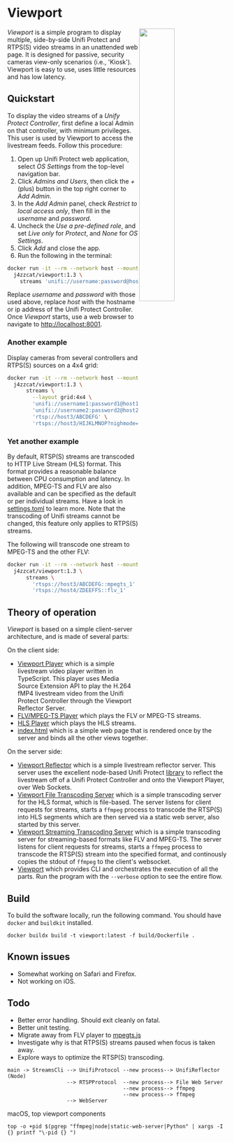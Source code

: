 # Viewport

<img src="man/screenshot1.png" align="right" width="40%"/>

*Viewport* is a simple program to display multiple, side-by-side Unifi Protect 
and RTPS(S) video streams in an unattended web page. It is designed for passive, security 
cameras view-only scenarios (i.e., 'Kiosk'). Viewport is easy to use, uses little 
resources and has low latency.

## Quickstart
To display the video streams of a _Unify Protect Controller_, first define a local Admin on that
controller, with minimum privileges. This user is used by Viewport to access the livestream feeds.
Follow this procedure:
1. Open up Unifi Protect web application, select _OS Settings_ from the top-level navigation bar. 
1. Click _Admins and Users_, then click the _+_ (plus) button in the top right corner to _Add Admin_.
1. In the _Add Admin_ panel, check _Restrict to local access only_, then fill in the *username* and
*password*.
1. Uncheck the _Use a pre-defined role_, and set _Live only_ for _Protect_, and _None_ for _OS Settings_.
1. Click _Add_ and close the app.
1. Run the following in the terminal:
```bash
docker run -it --rm --network host --mount type=tmpfs,destination=/ramfs,tmpfs-mode=1777 \ 
  j4zzcat/viewport:1.3 \ 
    streams 'unifi://username:password@host/_all'
```
Replace _username_ and _password_ with those used above, replace _host_ with the hostname or ip address
of the Unifi Protect Controller. Once _Viewport_ starts, use a web browser to navigate to [http://localhost:8001](http://localhost:8001).

### Another example
Display cameras from several controllers and RTPS(S) sources on a 4x4 grid:
```bash
docker run -it --rm --network host --mount type=tmpfs,destination=/ramfs,tmpfs-mode=1777 \
  j4zzcat/viewport:1.3 \ 
      streams \
        --layout grid:4x4 \
        'unifi://username1:password1@host1/_all' \
        'unifi://username2:password2@host2/camera name 5,camera name 3' \
        'rtsp://host3/ABCDEFG' \
        'rtsps://host3/HIJKLMNOP?nighmode=false'
```

### Yet another example
By default, RTSP(S) streams are transcoded to HTTP Live Stream (HLS) format. This format provides a reasonable 
balance between CPU consumption and latency. In addition, MPEG-TS and FLV are also available and can be specified as 
the default or per individual streams. Have a look in [settings.toml](src/viewport/resource/settings.toml) to learn more.
Note that the transcoding of Unifi streams cannot be changed, this feature only applies to RTPS(S) streams.

The following will transcode one stream to MPEG-TS and the other FLV:
```bash
docker run -it --rm --network host --mount type=tmpfs,destination=/ramfs,tmpfs-mode=1777 \
  j4zzcat/viewport:1.3 \ 
      streams \
        'rtsps://host3/ABCDEFG::mpegts_1'  \
        'rtsps://host4/ZDEEFFS::flv_1'
```



## Theory of operation
_Viewport_ is based on a simple client-server architecture, and is made of several parts:


On the client side:
* [Viewport Player](src/player) which is a simple livestream video player written in TypeScript. This player
uses Media Source Extension API to play the H.264 fMP4 livestream video from the Unifi Protect Controller through 
the Viewport Reflector Server.
* [FLV/MPEG-TS Player](https://github.com/xqq/mpegts.js) which plays the FLV or MPEG-TS streams.
* [HLS Player](https://github.com/video-dev/hls.js/) which plays the HLS streams.
* [index.html](src/viewport/resource/backend/ui/templates) which is a simple web page that is rendered once by the server and binds all the other views together. 


On the server side:
* [Viewport Reflector](src/reflector) which is a simple livestream reflector server. This server uses the excellent
node-based Unifi Protect [library](https://github.com/hjdhjd/unifi-protect) to reflect the livestream off of a
Unifi Protect Controller and onto the Viewport Player, over Web Sockets.
* [Viewport File Transcoding Server](src/viewport/src/backend/protocols/rtsp.py#L55) which is a simple transcoding server 
for the HLS format, which is file-based. The server listens for client requests for streams, starts a `ffmpeg` process to 
transcode the RTSP(S) into HLS segments which are then served via a static web server, also started by this server.
* [Viewport Streaming Transcoding Server](src/viewport/src/backend/protocol/rtsp.py#L206) which is a simple transcoding server
for streaming-based formats like FLV and MPEG-TS. The server listens for client requests for streams, starts a `ffmpeg` 
process to transcode the RTSP(S) stream into the specified format, and continously copies the stdout of `ffmpeg` to the 
client's websocket. 
* [Viewport](src/viewport) which provides CLI and orchestrates the execution of all the parts. Run the program 
with the `--verbose` option to see the entire flow.



## Build
To build the software locally, run the following command.
You should have `docker` and `buildkit` installed.
```shell
docker buildx build -t viewport:latest -f build/Dockerfile .
```


## Known issues
* Somewhat working on Safari and Firefox.
* Not working on iOS.

## Todo
* Better error handling. Should exit cleanly on fatal.
* Better unit testing.
* Migrate away from FLV player to [mpegts.js](https://github.com/xqq/mpegts.js)
* Investigate why is that RTPS(S) streams paused when focus is taken away.
* Explore ways to optimize the RTSP(S) transcoding.

```
main -> StreamsCli --> UnifiProtocol --new process--> UnifiReflector (Node)
                   --> RTSPProtocol  --new process--> File Web Server 
                                     --new process--> ffmpeg 
                                     --new process--> ffmpeg
                   --> WebServer 
```

macOS, top viewport components
```
top -o +pid $(pgrep "ffmpeg|node|static-web-server|Python" | xargs -I {} printf "\-pid {} ")
```